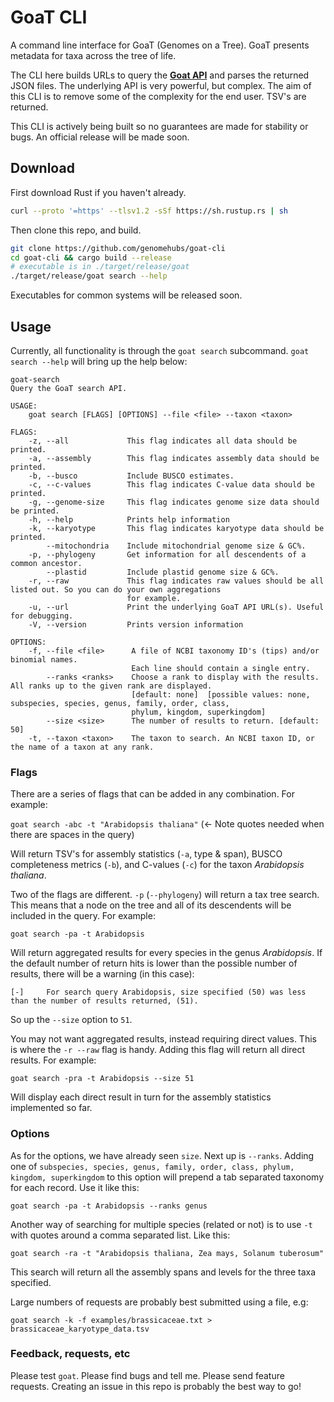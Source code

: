 # GoaT CLI

A command line interface for GoaT (Genomes on a Tree). GoaT presents metadata for taxa across the tree of life. 

The CLI here builds URLs to query the <b><a href="https://goat.genomehubs.org/api-docs/">Goat API</a></b> and parses the returned JSON files. The underlying API is very powerful, but complex. The aim of this CLI is to remove some of the complexity for the end user. TSV's are returned.

This CLI is actively being built so no guarantees are made for stability or bugs. An official release will be made soon.

## Download

First download Rust if you haven't already.

```bash
curl --proto '=https' --tlsv1.2 -sSf https://sh.rustup.rs | sh
```

Then clone this repo, and build.

```bash
git clone https://github.com/genomehubs/goat-cli
cd goat-cli && cargo build --release
# executable is in ./target/release/goat
./target/release/goat search --help
```

Executables for common systems will be released soon.

## Usage

Currently, all functionality is through the `goat search` subcommand. `goat search --help` will bring up the help below:

```
goat-search 
Query the GoaT search API.

USAGE:
    goat search [FLAGS] [OPTIONS] --file <file> --taxon <taxon>

FLAGS:
    -z, --all             This flag indicates all data should be printed.
    -a, --assembly        This flag indicates assembly data should be printed.
    -b, --busco           Include BUSCO estimates.
    -c, --c-values        This flag indicates C-value data should be printed.
    -g, --genome-size     This flag indicates genome size data should be printed.
    -h, --help            Prints help information
    -k, --karyotype       This flag indicates karyotype data should be printed.
        --mitochondria    Include mitochondrial genome size & GC%.
    -p, --phylogeny       Get information for all descendents of a common ancestor.
        --plastid         Include plastid genome size & GC%.
    -r, --raw             This flag indicates raw values should be all listed out. So you can do your own aggregations
                          for example.
    -u, --url             Print the underlying GoaT API URL(s). Useful for debugging.
    -V, --version         Prints version information

OPTIONS:
    -f, --file <file>      A file of NCBI taxonomy ID's (tips) and/or binomial names.
                           Each line should contain a single entry.
        --ranks <ranks>    Choose a rank to display with the results. All ranks up to the given rank are displayed.
                           [default: none]  [possible values: none, subspecies, species, genus, family, order, class,
                           phylum, kingdom, superkingdom]
        --size <size>      The number of results to return. [default: 50]
    -t, --taxon <taxon>    The taxon to search. An NCBI taxon ID, or the name of a taxon at any rank.
```

### Flags

There are a series of flags that can be added in any combination. For example:

`goat search -abc -t "Arabidopsis thaliana"` (<- Note quotes needed when there are spaces in the query)

Will return TSV's for assembly statistics (`-a`, type & span), BUSCO completeness metrics (`-b`), and C-values (`-c`) for the taxon <i>Arabidopsis thaliana</i>.

Two of the flags are different. `-p` (`--phylogeny`) will return a tax tree search. This means that a node on the tree and all of its descendents will be included in the query. For example:

`goat search -pa -t Arabidopsis` 

Will return aggregated results for every species in the genus <i>Arabidopsis</i>. If the default number of return hits is lower than the possible number of results, there will be a warning (in this case):

`[-]     For search query Arabidopsis, size specified (50) was less than the number of results returned, (51).`

So up the `--size` option to `51`.

You may not want aggregated results, instead requiring direct values. This is where the `-r --raw` flag is handy. Adding this flag will return all direct results. For example:

`goat search -pra -t Arabidopsis --size 51` 

Will display each direct result in turn for the assembly statistics implemented so far.

### Options

As for the options, we have already seen `size`. Next up is `--ranks`. Adding one of `subspecies, species, genus, family, order, class, phylum, kingdom, superkingdom` to this option will prepend a tab separated taxonomy for each record. Use it like this:

`goat search -pa -t Arabidopsis --ranks genus` 

Another way of searching for multiple species (related or not) is to use `-t` with quotes around a comma separated list. Like this:

`goat search -ra -t "Arabidopsis thaliana, Zea mays, Solanum tuberosum"`

This search will return all the assembly spans and levels for the three taxa specified.

Large numbers of requests are probably best submitted using a file, e.g:

`goat search -k -f examples/brassicaceae.txt > brassicaceae_karyotype_data.tsv`

### Feedback, requests, etc

Please test `goat`. Please find bugs and tell me. Please send feature requests. Creating an issue in this repo is probably the best way to go!